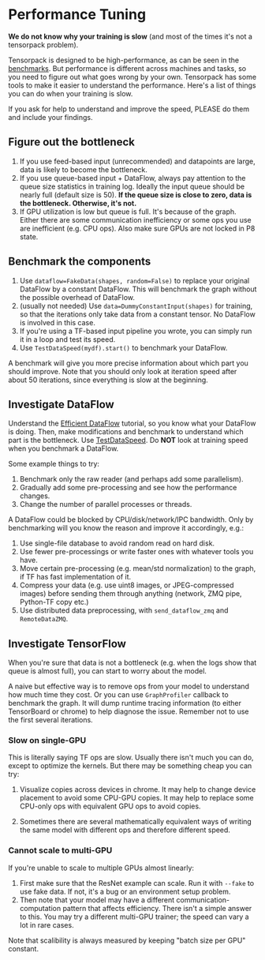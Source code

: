 
# Performance Tuning

__We do not know why your training is slow__ (and most of the times it's not a tensorpack problem).

Tensorpack is designed to be high-performance, as can be seen in the [benchmarks](https://github.com/tensorpack/benchmarks).
But performance is different across machines and tasks,
so you need to figure out what goes wrong by your own.
Tensorpack has some tools to make it easier to understand the performance.
Here's a list of things you can do when your training is slow.

If you ask for help to understand and improve the speed, PLEASE do them and include your findings.

## Figure out the bottleneck

1. If you use feed-based input (unrecommended) and datapoints are large, data is likely to become the bottleneck.
2. If you use queue-based input + DataFlow, always pay attention to the queue size statistics in
	 training log. Ideally the input queue should be nearly full (default size is 50).
 	 __If the queue size is close to zero, data is the bottleneck. Otherwise, it's not.__
3. If GPU utilization is low but queue is full. It's because of the graph.
	Either there are some communication inefficiency or some ops you use are inefficient (e.g. CPU ops). Also make sure GPUs are not locked in P8 state.

## Benchmark the components
1. Use `dataflow=FakeData(shapes, random=False)` to replace your original DataFlow by a constant DataFlow.
	This will benchmark the graph without the possible overhead of DataFlow.
2. (usually not needed) Use `data=DummyConstantInput(shapes)` for training, so that the iterations only take data from a constant tensor.
	No DataFlow is involved in this case.
3. If you're using a TF-based input pipeline you wrote, you can simply run it in a loop and test its speed.
4. Use `TestDataSpeed(mydf).start()` to benchmark your DataFlow.

A benchmark will give you more precise information about which part you should improve.
Note that you should only look at iteration speed after about 50 iterations, since everything is slow at the beginning.

## Investigate DataFlow

Understand the [Efficient DataFlow](efficient-dataflow.html) tutorial, so you know what your DataFlow is doing.
Then, make modifications and benchmark to understand which part is the bottleneck.
Use [TestDataSpeed](../modules/dataflow.html#tensorpack.dataflow.TestDataSpeed).
Do __NOT__ look at training speed when you benchmark a DataFlow.

Some example things to try:

1. Benchmark only the raw reader (and perhaps add some parallelism).
2. Gradually add some pre-processing and see how the performance changes.
3. Change the number of parallel processes or threads.

A DataFlow could be blocked by CPU/disk/network/IPC bandwidth.
Only by benchmarking will you know the reason and improve it accordingly, e.g.:

1. Use single-file database to avoid random read on hard disk.
2. Use fewer pre-processings or write faster ones with whatever tools you have.
3. Move certain pre-processing (e.g. mean/std normalization) to the graph, if TF has fast implementation of it.
4. Compress your data (e.g. use uint8 images, or JPEG-compressed images) before sending them through anything (network, ZMQ pipe, Python-TF copy etc.)
5. Use distributed data preprocessing, with `send_dataflow_zmq` and `RemoteDataZMQ`.

## Investigate TensorFlow

When you're sure that data is not a bottleneck (e.g. when the logs show that queue is almost full), you can start to
worry about the model.

A naive but effective way is to remove ops from your model to understand how much time they cost.
Or you can use `GraphProfiler` callback to benchmark the graph. It will
dump runtime tracing information (to either TensorBoard or chrome) to help diagnose the issue.
Remember not to use the first several iterations.

### Slow on single-GPU
This is literally saying TF ops are slow. Usually there isn't much you can do, except to optimize the kernels.
But there may be something cheap you can try:

1. Visualize copies across devices in chrome.
	 It may help to change device placement to avoid some CPU-GPU copies.
	 It may help to replace some CPU-only ops with equivalent GPU ops to avoid copies.

2. Sometimes there are several mathematically equivalent ways of writing the same model
	 with different ops and therefore different speed.

### Cannot scale to multi-GPU
If you're unable to scale to multiple GPUs almost linearly:
1. First make sure that the ResNet example can scale. Run it with `--fake` to use fake data.
	If not, it's a bug or an environment setup problem.
2. Then note that your model may have a different communication-computation pattern that affects efficiency.
	 There isn't a simple answer to this.
	 You may try a different multi-GPU trainer; the speed can vary a lot in rare cases.

Note that scalibility is always measured by keeping "batch size per GPU" constant.

